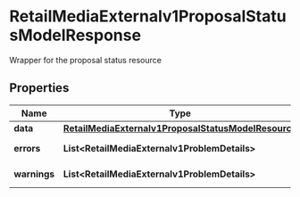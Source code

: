

# RetailMediaExternalv1ProposalStatusModelResponse

Wrapper for the proposal status resource

## Properties

Name | Type | Description | Notes
------------ | ------------- | ------------- | -------------
**data** | [**RetailMediaExternalv1ProposalStatusModelResource**](RetailMediaExternalv1ProposalStatusModelResource.md) |  |  [optional]
**errors** | **List&lt;RetailMediaExternalv1ProblemDetails&gt;** |  |  [optional] [readonly]
**warnings** | **List&lt;RetailMediaExternalv1ProblemDetails&gt;** |  |  [optional] [readonly]



